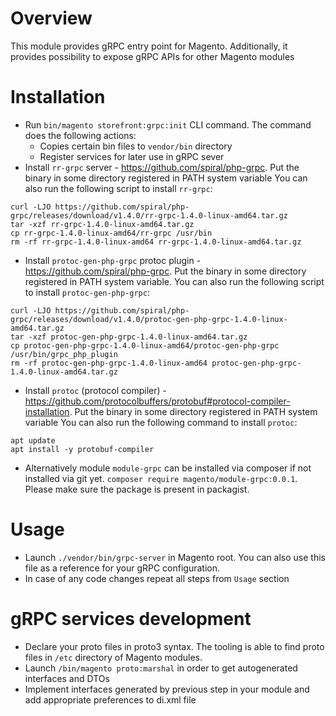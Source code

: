 # Overview

This module provides gRPC entry point for Magento. Additionally, it provides possibility to expose gRPC APIs for other Magento modules

# Installation
* Run `bin/magento storefront:grpc:init` CLI command. The command does the following actions:
  * Copies certain bin files to `vendor/bin` directory
  * Register services for later use in gRPC sever
* Install `rr-grpc` server - https://github.com/spiral/php-grpc. Put the binary in some directory registered in PATH system variable
You can also run the following script to install `rr-grpc`:
```
curl -LJO https://github.com/spiral/php-grpc/releases/download/v1.4.0/rr-grpc-1.4.0-linux-amd64.tar.gz
tar -xzf rr-grpc-1.4.0-linux-amd64.tar.gz
cp rr-grpc-1.4.0-linux-amd64/rr-grpc /usr/bin
rm -rf rr-grpc-1.4.0-linux-amd64 rr-grpc-1.4.0-linux-amd64.tar.gz 
```
* Install `protoc-gen-php-grpc` protoc plugin - https://github.com/spiral/php-grpc. Put the binary in some directory registered in PATH system variable.
You can also run the following script to install `protoc-gen-php-grpc`:
```
curl -LJO https://github.com/spiral/php-grpc/releases/download/v1.4.0/protoc-gen-php-grpc-1.4.0-linux-amd64.tar.gz
tar -xzf protoc-gen-php-grpc-1.4.0-linux-amd64.tar.gz
cp protoc-gen-php-grpc-1.4.0-linux-amd64/protoc-gen-php-grpc /usr/bin/grpc_php_plugin
rm -rf protoc-gen-php-grpc-1.4.0-linux-amd64 protoc-gen-php-grpc-1.4.0-linux-amd64.tar.gz
```
* Install `protoc` (protocol compiler) - https://github.com/protocolbuffers/protobuf#protocol-compiler-installation. Put the binary in some directory registered in PATH system variable
You can also run the following command to install `protoc`:
```
apt update
apt install -y protobuf-compiler
```
* Alternatively module `module-grpc` can be installed via composer if not installed via git yet.
`composer require magento/module-grpc:0.0.1`. Please make sure the package is present in packagist. 

# Usage
* Launch `./vendor/bin/grpc-server` in Magento root. You can also use this file as a reference for your gRPC configuration.
* In case of any code changes repeat all steps from `Usage` section

# gRPC services development
* Declare your proto files in proto3 syntax. The tooling is able to find proto files in `/etc` directory of Magento modules.   
* Launch `/bin/magento proto:marshal` in order to get autogenerated interfaces and DTOs
* Implement interfaces generated by previous step in your module and add appropriate preferences to di.xml file
